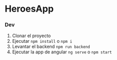 # HeroesApp

### Dev
1. Clonar el proyecto
2. Ejecutar ``npm install`` o ```npm i```
3. Levantar el backend ``npm run backend``
4. Ejecutar la app de angular ``ng serve`` o ``npm start``
